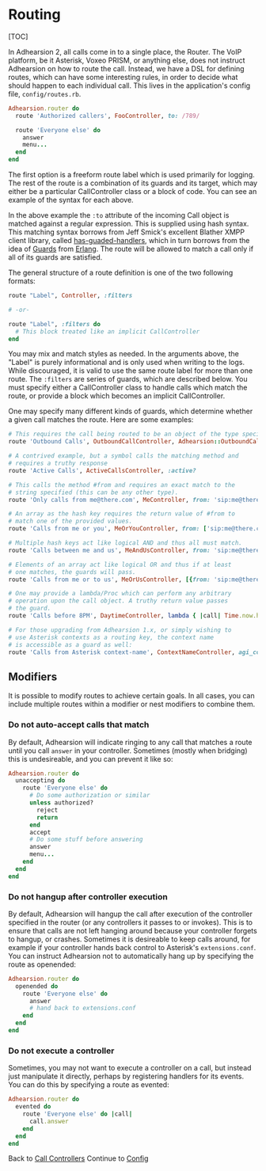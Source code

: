 # Routing

[TOC]

In Adhearsion 2, all calls come in to a single place, the Router. The VoIP platform, be it Asterisk, Voxeo PRISM, or anything else, does not instruct Adhearsion on how to route the call. Instead, we have a DSL for defining routes, which can have some interesting rules, in order to decide what should happen to each individual call. This lives in the application's config file, `config/routes.rb`.

```ruby
Adhearsion.router do
  route 'Authorized callers', FooController, to: /789/

  route 'Everyone else' do
    answer
    menu...
  end
end
```

The first option is a freeform route label which is used primarily for logging.  The rest of the route is a combination of its guards and its target, which may either be a particular CallController class or a block of code. You can see an example of the syntax for each above.

In the above example the `:to` attribute of the incoming Call object is matched against a regular expression. This is supplied using hash syntax. This matching syntax borrows from Jeff Smick's excellent Blather XMPP client library, called [has-guaded-handlers](https://adhearsion.github.com/has-guarded-handlers), which in turn borrows from the idea of [Guards](http://en.wikibooks.org/wiki/Erlang_Programming/guards) from [Erlang](http://www.erlang.org/). The route will be allowed to match a call only if all of its guards are satisfied.

The general structure of a route definition is one of the two following formats:

```ruby
route "Label", Controller, :filters

# -or-

route "Label", :filters do
  # This block treated like an implicit CallController
end
```

You may mix and match styles as needed. In the arguments above, the "Label" is purely informational and is only used when writing to the logs. While discouraged, it is valid to use the same route label for more than one route.  The `:filters` are  series of guards, which are described below.  You must specify either a CallController class to handle calls which match the route, or provide a block which becomes an implicit CallController.

One may specify many different kinds of guards, which determine whether a given call matches the route. Here are some examples:

```ruby
# This requires the call being routed to be an object of the type specified.
route 'Outbound Calls', OutboundCallController, Adhearsion::OutboundCall

# A contrived example, but a symbol calls the matching method and
# requires a truthy response
route 'Active Calls', ActiveCallsController, :active?

# This calls the method #from and requires an exact match to the
# string specified (this can be any other type).
route 'Only calls from me@there.com', MeController, from: 'sip:me@there.com'

# An array as the hash key requires the return value of #from to
# match one of the provided values.
route 'Calls from me or you', MeOrYouController, from: ['sip:me@there.com', 'sip:you@other.com']

# Multiple hash keys act like logical AND and thus all must match.
route 'Calls between me and us', MeAndUsController, from: 'sip:me@there.com', to: 'sip:us@here.com'

# Elements of an array act like logical OR and thus if at least
# one matches, the guards will pass.
route 'Calls from me or to us', MeOrUsController, [{from: 'sip:me@there.com'}, {to: 'sip:us@here.com'}]

# One may provide a lambda/Proc which can perform any arbitrary
# operation upon the call object. A truthy return value passes
# the guard.
route 'Calls before 8PM', DaytimeController, lambda { |call| Time.now.hour < 20 }

# For those upgrading from Adhearsion 1.x, or simply wishing to
# use Asterisk contexts as a routing key, the context name
# is accessible as a guard as well:
route 'Calls from Asterisk context-name', ContextNameController, agi_context: 'context-name'
```

## Modifiers

It is possible to modify routes to achieve certain goals. In all cases, you can include multiple routes within a modifier or nest modifiers to combine them.

### Do not auto-accept calls that match

By default, Adhearsion will indicate ringing to any call that matches a route until you call `answer` in your controller. Sometimes (mostly when bridging) this is undesireable, and you can prevent it like so:

```ruby
Adhearsion.router do
  unaccepting do
    route 'Everyone else' do
      # Do some authorization or similar
      unless authorized?
        reject
        return
      end
      accept
      # Do some stuff before answering
      answer
      menu...
    end
  end
end
```

### Do not hangup after controller execution

By default, Adhearsion will hangup the call after execution of the controller specified in the router (or any controllers it passes to or invokes). This is to ensure that calls are not left hanging around because your controller forgets to hangup, or crashes. Sometimes it is desireable to keep calls around, for example if your controller hands back control to Asterisk's `extensions.conf`. You can instruct Adhearsion not to automatically hang up by specifying the route as openended:

```ruby
Adhearsion.router do
  openended do
    route 'Everyone else' do
      answer
      # hand back to extensions.conf
    end
  end
end
```

### Do not execute a controller

Sometimes, you may not want to execute a controller on a call, but instead just manipulate it directly, perhaps by registering handlers for its events. You can do this by specifying a route as evented:

```ruby
Adhearsion.router do
  evented do
    route 'Everyone else' do |call|
      call.answer
    end
  end
end
```

<div class='docs-progress-nav'>
  <span class='back'>
    Back to <a href="/docs/call-controllers">Call Controllers</a>
  </span>
  <span class='forward'>
    Continue to <a href="/docs/config">Config</a>
  </span>
</div>
